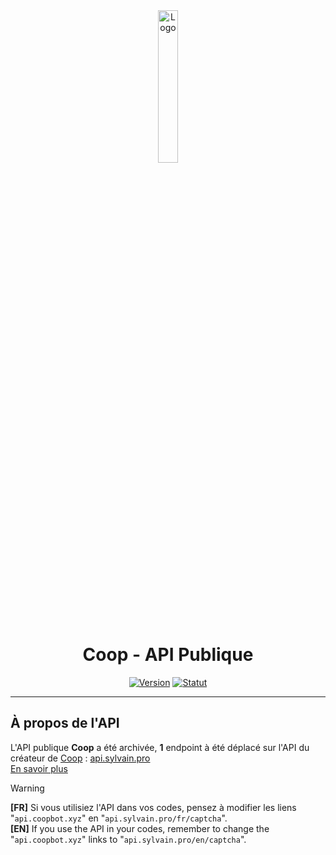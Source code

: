 <div align="center">
  <a href="https://api.sylvain.pro"><img src="https://github.com/20syldev/coop-api/blob/main/src/api.png" alt="Logo" width="25%" height="auto"></a>

# Coop - API Publique
  [![Version](https://img.shields.io/badge/Version%20:-v1.3.1-ee6464?labelColor=23272A)](https://github.com/20syldev/coop-api/releases/latest)
  [![Statut](https://img.shields.io/badge/Statut%20:-Archivé-e39f1b?labelColor=23272A)](api.sylvain.pro)
</div>

---

## À propos de l'API
L'API publique **Coop** a été archivée, **1** endpoint à été déplacé sur l'API du créateur de [Coop](https://coopbot.xyz) : [api.sylvain.pro](https://api.sylvain.pro)  
[En savoir plus](https://github.com/20syldev/api#readme)

> [!WARNING]
> **[FR]** Si vous utilisiez l'API dans vos codes, pensez à modifier les liens "`api.coopbot.xyz`" en "`api.sylvain.pro/fr/captcha`".  
> **[EN]** If you use the API in your codes, remember to change the "`api.coopbot.xyz`" links to "`api.sylvain.pro/en/captcha`". 

